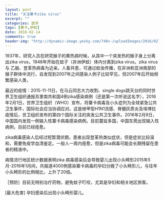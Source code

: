 ```yaml
---
layout: post
title: "关注寨卡zika virus"
excerpt: ""
categories: 医学
tags: [寨卡,伊蚊]
date: 2016-02-14
comments: true
header-img: "http://dynamic-image.yesky.com/740x-/uploadImages/2016/027/34/1N6BC8AAHX27.jpg"
---
```

1937年，研究人员在研究猴子的黄热病时候，从其中一个突发热的猴子身上分离出zika virus，1948年开始在蚊子（非洲伊蚊）体内分离到zika virus。zika virus与 乙脑、登革热病毒为近亲。人畜共患，可通过蚊虫传播，在非洲和亚洲南部的猴子群体中流行，自发现到2007年之间感染人例子比较罕见，但2007年后开始频繁感染人类，

最近的疫情：2015-11-11日，在马云同志大力收割、single dogs跳天台的同时世界卫生组织通报苏里南共和国4例zika感染病例（还是第一次听说这名字），2016年2月1日，世界卫生组织（WHO）宣布，将寨卡病毒及小头症列为全球紧急公共卫生事件，国际社会应当协调应对。这是继甲型H1N1流感、脊髓灰质炎及埃博拉疫情后，世卫组织发布的第四个国际关注的突发公共卫生事件。2016年2月9日，中国国内发现一例输入性寨卡病毒感染病例。目前蔓延多国，中国东莞出现输入性病例，目前已经痊愈。

zika病毒感染人后经过短暂潜伏期，患者出现登革热类似症状，但是症状比较温和，需要免疫学血清鉴定。一般人一周内痊愈，但是zika病毒可能会长期残留在患者的精液中。

病情流行地区统计数据表明zika 病毒感染后会导致婴儿出现小头畸形2015年5月-2016年1月间，共报道4000例感染寨卡病毒的孕妇分娩了小头畸形儿，与往年小头畸形的比例相比，上升了20倍。

［预防］目前无特别治疗药物，避免蚊子叮咬，尤其是孕妇和相关地区旅客。

  [最大危害] 孕妇感染后出现小头畸形婴儿。
